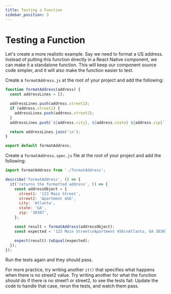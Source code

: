 ```yaml
---
title: Testing a Function
sidebar_position: 3
---
```


# Testing a Function

Let's create a more realistic example. Say we need to format a US address. Instead of putting this function directly in a React Native component, we can make it a standalone function. This will keep our component source code simpler, and it will also make the function easier to test.

Create a `formatAddress.js` at the root of your project and add the following:

```javascript
function formatAddress(address) {
  const addressLines = [];

  addressLines.push(address.street1);
  if (address.street2) {
    addressLines.push(address.street2);
  }
  addressLines.push(`${address.city}, ${address.state} ${address.zip}`);

  return addressLines.join('\n');
}

export default formatAddress;
```

Create a `formatAddress.spec.js` file at the root of your project and add the following:

```javascript
import formatAddress from './formatAddress';

describe('formatAddress', () => {
  it('returns the formatted address', () => {
    const addressObject = {
      street1: '123 Main Street',
      street2: 'Apartment 456',
      city: 'Atlanta',
      state: 'GA',
      zip: '30307',
    };

    const result = formatAddress(addressObject);
    const expected = '123 Main Street\nApartment 456\nAtlanta, GA 30307';

    expect(result).toEqual(expected);
  });
});
```

Run the tests again and they should pass.

For more practice, try writing another `it()` that specifies what happens when there is no street2 value. Try writing another for what the function _should_ do if there is no street1 _or_ street2, to see the tests fail. Update the code to handle that case, rerun the tests, and watch them pass.
